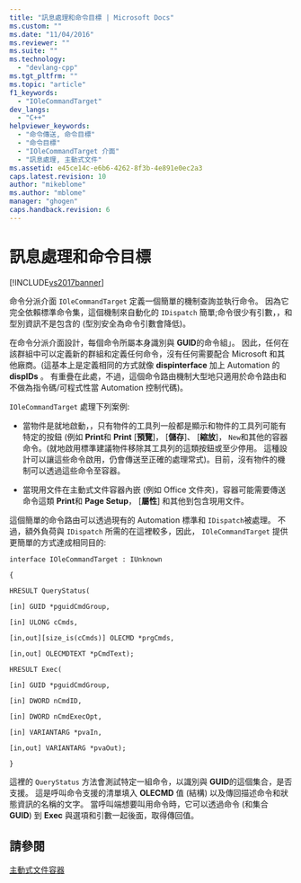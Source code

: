 ```yaml
---
title: "訊息處理和命令目標 | Microsoft Docs"
ms.custom: ""
ms.date: "11/04/2016"
ms.reviewer: ""
ms.suite: ""
ms.technology: 
  - "devlang-cpp"
ms.tgt_pltfrm: ""
ms.topic: "article"
f1_keywords: 
  - "IOleCommandTarget"
dev_langs: 
  - "C++"
helpviewer_keywords: 
  - "命令傳送, 命令目標"
  - "命令目標"
  - "IOleCommandTarget 介面"
  - "訊息處理, 主動式文件"
ms.assetid: e45ce14c-e6b6-4262-8f3b-4e891e0ec2a3
caps.latest.revision: 10
author: "mikeblome"
ms.author: "mblome"
manager: "ghogen"
caps.handback.revision: 6
---
```

# 訊息處理和命令目標
[!INCLUDE[vs2017banner](../assembler/inline/includes/vs2017banner.md)]

命令分派介面 `IOleCommandTarget` 定義一個簡單的機制查詢並執行命令。  因為它完全依賴標準命令集，這個機制來自動化的 `IDispatch` 簡單;命令很少有引數，，和型別資訊不是包含的 \(型別安全為命令引數會降低\)。  
  
 在命令分派介面設計，每個命令所屬本身識別與 **GUID**的命令組」。  因此，任何在該群組中可以定義新的群組和定義任何命令，沒有任何需要配合 Microsoft 和其他廠商。\(這基本上是定義相同的方式就像 **dispinterface** 加上 Automation 的 **dispIDs** 。  有重疊在此處，不過，這個命令路由機制大型地只適用於命令路由和不做為指令碼\/可程式性當 Automation 控制代碼\)。  
  
 `IOleCommandTarget` 處理下列案例:  
  
-   當物件是就地啟動，，只有物件的工具列一般都是顯示和物件的工具列可能有特定的按鈕 \(例如 **Print**和 **Print** \[**預覽**\]， \[**儲存**\]、 \[**縮放**\]， `New`和其他的容器命令。\(就地啟用標準建議物件移除其工具列的這類按鈕或至少停用。  這種設計可以讓這些命令啟用，仍會傳送至正確的處理常式\)。目前，沒有物件的機制可以透過這些命令至容器。  
  
-   當現用文件在主動式文件容器內嵌 \(例如 Office 文件夾\)，容器可能需要傳送命令這類 **Print**和 **Page Setup**， \[**屬性**\] 和其他到包含現用文件。  
  
 這個簡單的命令路由可以透過現有的 Automation 標準和 `IDispatch`被處理。  不過，額外負荷與 `IDispatch` 所需的在這裡較多，因此， `IOleCommandTarget` 提供更簡單的方式達成相同目的:  
  
 `interface IOleCommandTarget : IUnknown`  
  
 `{`  
  
 `HRESULT QueryStatus(`  
  
 `[in] GUID *pguidCmdGroup,`  
  
 `[in] ULONG cCmds,`  
  
 `[in,out][size_is(cCmds)] OLECMD *prgCmds,`  
  
 `[in,out] OLECMDTEXT *pCmdText);`  
  
 `HRESULT Exec(`  
  
 `[in] GUID *pguidCmdGroup,`  
  
 `[in] DWORD nCmdID,`  
  
 `[in] DWORD nCmdExecOpt,`  
  
 `[in] VARIANTARG *pvaIn,`  
  
 `[in,out] VARIANTARG *pvaOut);`  
  
 `}`  
  
 這裡的 `QueryStatus` 方法會測試特定一組命令，以識別與 **GUID**的這個集合，是否支援。  這是呼叫命令支援的清單填入 **OLECMD** 值 \(結構\) 以及傳回描述命令和狀態資訊的名稱的文字。  當呼叫端想要叫用命令時，它可以透過命令 \(和集合 **GUID**\) 到 **Exec** 與選項和引數一起後面，取得傳回值。  
  
## 請參閱  
 [主動式文件容器](../mfc/active-document-containers.md)